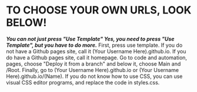 # TO CHOOSE YOUR OWN URLS, LOOK BELOW!
***You can not just press "Use Template"
Yes, you need to press "Use Template", but you have to do more.***
First, press use template.
If you do not have a Github pages site, call it (Your Username Here).github.io.
If you do have a Github pages site, call it homepage.
Go to code and automation, pages, choose "Deploy it from a branch" and below it, choose Main and /Root.
Finally, go to (Your Username Here).github.io or (Your Username Here).github.io/(Name).
If you do not know how to use CSS, you can use visual CSS editor programs, and replace the code in styles.css.
